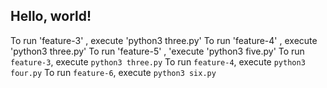 ## Hello, world!

To run 'feature-3' , execute 'python3 three.py'
To run 'feature-4' , execute 'python3 three.py'
To run 'feature-5' , 'execute 'python3 five.py'
To run `feature-3`, execute `python3 three.py`
To run `feature-4`, execute `python3 four.py`
To run `feature-6`, execute `python3 six.py`

